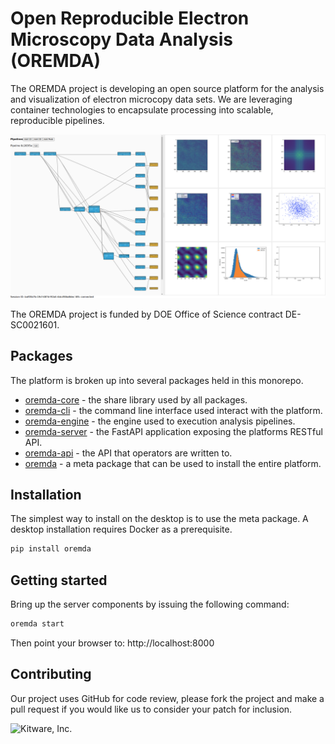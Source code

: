 # Open Reproducible Electron Microscopy Data Analysis (OREMDA)

The OREMDA project is developing an open source platform for the analysis and visualization of electron microcopy data sets. We are leveraging container technologies to encapsulate processing into scalable, reproducible pipelines.

<img src="https://github.com/OpenChemistry/oremda/blob/master/docs/images/peak.png?raw=true" >

The OREMDA project is funded by DOE Office of Science contract DE-SC0021601.

Packages
--------

The platform is broken up into several packages held in this monorepo.

- [oremda-core](core/) - the share library used by all packages.
- [oremda-cli](cli/) - the command line interface used interact with the platform.
- [oremda-engine](engine/) - the engine used to execution analysis pipelines.
- [oremda-server](server/) - the FastAPI application exposing the platforms RESTful API.
- [oremda-api](api/) - the API that operators are written to.
- [oremda](meta/) - a meta package that can be used to install the entire platform.

Installation
------------

The simplest way to install on the desktop is to use the meta package. A desktop
installation requires Docker as a prerequisite.

```bash
pip install oremda
```

Getting started
---------------

Bring up the server components by issuing the following command:

```bash
oremda start
```

Then point your browser to: http://localhost:8000

Contributing
------------

Our project uses GitHub for code review, please fork the project and make a
pull request if you would like us to consider your patch for inclusion.

![Kitware, Inc.][KitwareLogo]

  [KitwareLogo]: http://www.kitware.com/img/small_logo_over.png "Kitware"

